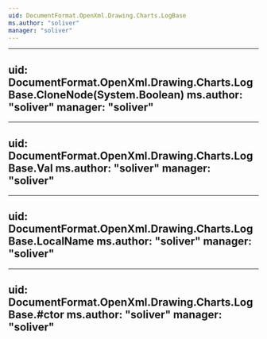```yaml
---
uid: DocumentFormat.OpenXml.Drawing.Charts.LogBase
ms.author: "soliver"
manager: "soliver"
---
```


---
uid: DocumentFormat.OpenXml.Drawing.Charts.LogBase.CloneNode(System.Boolean)
ms.author: "soliver"
manager: "soliver"
---

---
uid: DocumentFormat.OpenXml.Drawing.Charts.LogBase.Val
ms.author: "soliver"
manager: "soliver"
---

---
uid: DocumentFormat.OpenXml.Drawing.Charts.LogBase.LocalName
ms.author: "soliver"
manager: "soliver"
---

---
uid: DocumentFormat.OpenXml.Drawing.Charts.LogBase.#ctor
ms.author: "soliver"
manager: "soliver"
---

